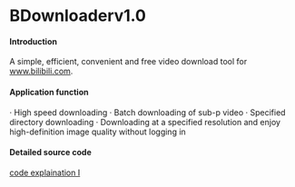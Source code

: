 # BDownloaderv1.0

#### Introduction
A simple, efficient, convenient and free video download tool for www.bilibili.com.

#### Application function
· High speed downloading
· Batch downloading of sub-p video
· Specified directory downloading
· Downloading at a specified resolution and enjoy high-definition image quality without logging in

#### Detailed source code
[code explaination I](https://zhuanlan.zhihu.com/p/525049152)

